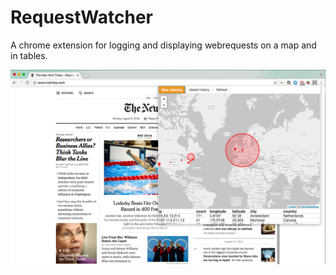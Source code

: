 # RequestWatcher

A chrome extension for logging and displaying webrequests on a map and in tables.

![Alt text](https://github.com/HolaHansi/RequestWatch/blob/master/screenshot.png?raw=true)
